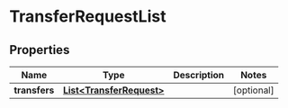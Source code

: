 

# TransferRequestList


## Properties

| Name | Type | Description | Notes |
|------------ | ------------- | ------------- | -------------|
|**transfers** | [**List&lt;TransferRequest&gt;**](TransferRequest.md) |  |  [optional] |



